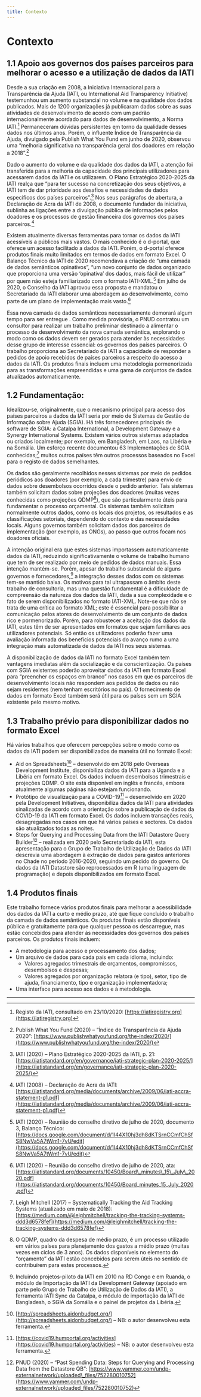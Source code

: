 ```yaml
---
title: Contexto
---
```


# Contexto

1.1 Apoio aos governos dos países parceiros para melhorar o acesso e a utilização de dados da IATI
-----------------------------------------------------------------------------

Desde a sua criação em 2008, a Iniciativa Internacional para a Transparência da Ajuda (IATI, ou International Aid Transparency Initiative) testemunhou um aumento substancial no volume e na qualidade dos dados publicados. Mais de 1200 organizações já publicaram dados sobre as suas atividades de desenvolvimento de acordo com um padrão internacionalmente acordado para dados de desenvolvimento, a Norma IATI.[^1] Permaneceram dúvidas persistentes em torno da qualidade desses dados nos últimos anos. Porém, o influente Índice de Transparência da Ajuda, divulgado pela Publish What You Fund em junho de 2020, observou uma “melhoria significativa na transparência geral dos doadores em relação a 2018”.[^2]

Dado o aumento do volume e da qualidade dos dados da IATI, a atenção foi transferida para a melhoria da capacidade dos principais utilizadores para acessarem dados da IATI e os utilizarem. O Plano Estratégico 2020-2025 da IATI realça que “para ter sucesso na concretização dos seus objetivos, a IATI tem de dar prioridade aos desafios e necessidades de dados específicos dos países parceiros”.[^3] Nos seus parágrafos de abertura, a Declaração de Acra da IATI de 2008, o documento fundador da iniciativa, sublinha as ligações entre a divulgação pública de informações pelos doadores e os processos de gestão financeira dos governos dos países parceiros.[^4]

Existem atualmente diversas ferramentas para tornar os dados da IATI acessíveis a públicos mais vastos. O mais conhecido é o d-portal, que oferece um acesso facilitado a dados da IATI. Porém, o d-portal oferece produtos finais muito limitados em termos de dados em formato Excel. O Balanço Técnico da IATI de 2020 recomendava a criação de “uma camada de dados semânticos opinativos”, “um novo conjunto de dados organizado que proporciona uma versão ‘opinativa’ dos dados, mais fácil de utilizar” por quem não esteja familiarizado com o formato IATI-XML.[^5] Em julho de 2020, o Conselho da IATI aprovou essa proposta e mandatou o Secretariado da IATI elaborar uma abordagem ao desenvolvimento, como parte de um plano de implementação mais vasto.[^6]

Essa nova camada de dados semânticos necessariamente demorará algum tempo para ser entregue . Como medida provisória, o PNUD contratou um consultor para realizar um  trabalho preliminar destinado a alimentar o processo de desenvolvimento da nova camada semântica, explorando o modo como os dados devem ser gerados para atender às necessidades desse grupo de interesse essencial: os governos dos países parceiros. O trabalho proporciona ao Secretariado da IATI a capacidade de responder a pedidos de apoio recebidos de países parceiros a respeito do acesso a dados da IATI. Os produtos finais incluem uma metodologia pormenorizada para as transformações empreendidas e uma gama de conjuntos de dados atualizados automaticamente.

1.2 Fundamentação:
-------------

Idealizou-se, originalmente, que o mecanismo principal para acesso dos países parceiros a dados da IATI seria por meio de Sistemas de Gestão de Informação sobre Ajuda (SGIA). Há três fornecedores principais de software de SGIA: a Catalpa International, a Development Gateway e a Synergy International Systems. Existem vários outros sistemas adaptados ou criados localmente; por exemplo, em Bangladesh, em Laos, na Libéria e na Somália. Um esforço recente documentou 63 Implementações de SGIA conhecidas;[^7] muitos outros países têm outros processos baseados no Excel para o registo de dados semelhantes.

Os dados são geralmente recolhidos nesses sistemas por meio de pedidos periódicos aos doadores (por exemplo, a cada trimestre) para envio de dados sobre desembolsos ocorridos desde o pedido anterior. Tais sistemas também solicitam dados sobre projeções dos doadores (muitas vezes conhecidas como projeções QDMP[^8]), que são particularmente úteis para fundamentar o processo orçamental. Os sistemas também solicitam normalmente outros dados, como os locais dos projetos, os resultados e as classificações setoriais, dependendo do contexto e das necessidades locais. Alguns governos também solicitam dados dos parceiros de implementação (por exemplo, as ONGs), ao passo que outros focam nos doadores oficiais.

A intenção original era que estes sistemas importassem automaticamente dados da IATI, reduzindo significativamente o volume de trabalho humano que tem de ser realizado por meio de pedidos de dados manuais. Essa intenção mantém-se. Porém, apesar do trabalho substancial de alguns governos e fornecedores,[^9] a integração desses dados com os sistemas tem-se mantido baixa. Os motivos para tal ultrapassam o âmbito deste trabalho de consultoria, mas uma questão fundamental é a dificuldade de compreensão da natureza dos dados da IATI, dada a sua complexidade e o fato de serem disponibilizados no formato IATI-XML. Note-se que não se trata de uma crítica ao formato XML; este é essencial para possibilitar a comunicação pelos atores do desenvolvimento de um conjunto de dados rico e pormenorizado. Porém, para robustecer a aceitação dos dados da IATI, estes têm de ser apresentados em formatos que sejam familiares aos utilizadores potenciais. Só então os utilizadores poderão fazer uma avaliação informada dos benefícios potenciais do avanço rumo a uma integração mais automatizada de dados da IATI nos seus sistemas.

A disponibilização de dados da IATI no formato Excel também tem vantagens imediatas além da socialização e da conscientização. Os países com SGIA existentes poderão aproveitar dados da IATI em formato Excel para “preencher os espaços em branco” nos casos em que os parceiros de desenvolvimento locais não respondem aos pedidos de dados ou não sejam residentes (nem tenham escritórios no país). O fornecimento de dados em formato Excel também será útil para os países sem um SGIA existente pelo mesmo motivo.

1.3 Trabalho prévio para disponibilizar dados no formato Excel
--------------------------------------------------------

Há vários trabalhos que oferecem percepções sobre o modo como os dados da IATI podem ser disponibilizados de maneira útil no formato Excel:


* Aid on Spreadsheets[^10] – desenvolvido em 2018 pelo Overseas Development Institute, disponibiliza dados da IATI para a Uganda e a Libéria em formato Excel. Os dados incluem desembolsos trimestrais e projeções QDMP. O site está disponível em inglês e francês, embora atualmente algumas páginas não estejam funcionando.
* Protótipo de visualização para a COVID-19[^11] – desenvolvido em 2020 pela Development Initiatives, disponibiliza dados da IATI para atividades sinalizadas de acordo com a orientação sobre a publicação de dados da COVID-19 da IATI em formato Excel. Os dados incluem transações reais, desagregadas nos casos em que há vários países e sectores. Os dados são atualizados todas as noites.
* Steps for Querying and Processing Data from the IATI Datastore Query Builder[^12] – realizada em 2020 pelo Secretariado da IATI, esta apresentação para o Grupo de Trabalho de Utilização de Dados da IATI descrevia uma abordagem à extração de dados para gastos anteriores  no Chade no período 2016-2020, seguindo  um pedido do governo. Os dados da IATI Datastore são reprocessados em R (uma linguagem de programação) e depois disponibilizados em formato Excel.

1.4 Produtos finais
-----------

Este trabalho fornece vários produtos finais para melhorar a acessibilidade dos dados da IATI a curto e médio prazo, até que fique concluído o trabalho da camada de dados semânticos. Os produtos finais estão disponíveis pública e gratuitamente para que qualquer pessoa os descarregue, mas estão concebidos para atender às necessidades dos governos dos países parceiros. Os produtos finais incluem:


* A metodologia para acesso e processamento dos dados;
* Um arquivo de dados para cada país em cada idioma, incluindo:
  * Valores agregados trimestrais de orçamentos, compromissos, desembolsos e despesas;
  * Valores agregados por organização relatora (e tipo), setor, tipo de ajuda, financiamento, tipo e organização implementadora;
* Uma interface para acesso aos dados e à metodologia.

---------

[^1]: Registo da IATI, consultado em 23/10/2020: [https://iatiregistry.org](https://iatiregistry.org)

[^2]: Publish What You Fund (2020) – “Índice de Transparência da Ajuda 2020”: [https://www.publishwhatyoufund.org/the-index/2020/](https://www.publishwhatyoufund.org/the-index/2020/)

[^3]: IATI (2020) – Plano Estratégico 2020-2025 da IATI, p. 21:
[https://iatistandard.org/en/governance/iati-strategic-plan-2020-2025/](https://iatistandard.org/en/governance/iati-strategic-plan-2020-2025/)

[^4]: IATI (2008) – Declaração de Acra da IATI:
[https://iatistandard.org/media/documents/archive/2009/06/iati-accra-statement-p1.pdf](https://iatistandard.org/media/documents/archive/2009/06/iati-accra-statement-p1.pdf)

[^5]: IATI (2020) – Reunião do conselho diretivo de julho de 2020, documento 3, Balanço Técnico:
[https://docs.google.com/document/d/1I44X10hj3dh8dKTSrnCCmfChSfS8NwVa5A7tWm1-7vU/edit](https://docs.google.com/document/d/1I44X10hj3dh8dKTSrnCCmfChSfS8NwVa5A7tWm1-7vU/edit)

[^6]: IATI (2020) – Reunião do conselho diretivo de julho de 2020, ata:
[https://iatistandard.org/documents/10450/Board\_minutes\_15\_July\_2020.pdf](https://iatistandard.org/documents/10450/Board_minutes_15_July_2020.pdf)

[^7]: Leigh Mitchell (2017) – Systematically Tracking the Aid Tracking Systems (atualizado em maio de 2018):
[https://medium.com/@leighmitchell/tracking-the-tracking-systems-ddd3d6578fef](https://medium.com/@leighmitchell/tracking-the-tracking-systems-ddd3d6578fef)

[^8]: O QDMP, quadro da despesa de médio prazo, é um processo utilizado em vários países para planejamento dos gastos a médio prazo (muitas vezes em ciclos de 3 anos). Os dados disponíveis no elemento do “orçamento” da IATI estão concebidos para serem úteis no sentido de contribuírem para estes processos.

[^9]: Incluindo projetos-piloto da IATI em 2010 na RD Congo e em Ruanda, o módulo de Importação da IATI da Development Gateway (apoiado em parte pelo Grupo de Trabalho de Utilização de Dados da IATI), a ferramenta IATI Sync da Catalpa, o módulo de importação da IATI de Bangladesh, o SGIA da Somália e o painel de projetos da Libéria.

[^10]: [http://spreadsheets.aidonbudget.org/](http://spreadsheets.aidonbudget.org/) – NB: o autor desenvolveu esta ferramenta.

[^11]: [https://covid19.humportal.org/activities](https://covid19.humportal.org/activities) – NB: o autor desenvolveu esta ferramenta.

[^12]: PNUD (2020) – “Past Spending Data: Steps for Querying and Processing Data from the Datastore QB”:
[https://www.yammer.com/undp-externalnetwork/uploaded\_files/752280010752](https://www.yammer.com/undp-externalnetwork/uploaded_files/752280010752)

